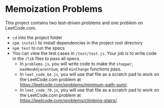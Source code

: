 # Memoization Problems

This project contains two test-driven problems and one problem on LeetCode.com.

* `cd` into the project folder
* `npm install` to install dependencies in the project root directory
* `npm test` to run the specs
* You can view the test cases in `/test/test.js`. Your job is to write code in
  the `/lib` files to pass all specs.
  * In `problems.js`, you will write code to make the `stepper`,
    `maxNonAdjacentSum`, and `minChange` functions pass.
  * In `leet_code_64.js`, you will use that file as a scratch pad to work on the
    LeetCode.com problem at https://leetcode.com/problems/minimum-path-sum/.
  * In `leet_code_70.js`, you will use that file as a scratch pad to work on the
    LeetCode.com problem at https://leetcode.com/problems/climbing-stairs/.
